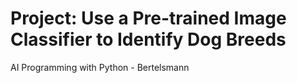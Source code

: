 # Project: Use a Pre-trained Image Classifier to Identify Dog Breeds
AI Programming with Python - Bertelsmann
